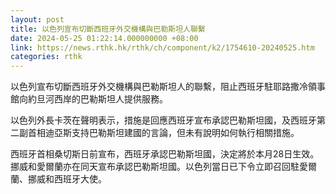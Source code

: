 ```yaml
---
layout: post
title: 以色列宣布切斷西班牙外交機構與巴勒斯坦人聯繫
date: 2024-05-25 01:22:14.000000000 +08:00
link: https://news.rthk.hk/rthk/ch/component/k2/1754610-20240525.htm
categories: rthk
---
```


以色列宣布切斷西班牙外交機構與巴勒斯坦人的聯繫，阻止西班牙駐耶路撒冷領事館向約旦河西岸的巴勒斯坦人提供服務。

以色列外長卡茨在聲明表示，措施是回應西班牙宣布承認巴勒斯坦國，及西班牙第二副首相迪亞斯支持巴勒斯坦建國的言論，但未有說明如何執行相關措施。

西班牙首相桑切斯日前宣布，西班牙承認巴勒斯坦國，決定將於本月28日生效。挪威和愛爾蘭亦在同天宣布承認巴勒斯坦國。以色列當日已下令立即召回駐愛爾蘭、挪威和西班牙大使。
